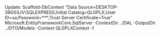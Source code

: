 Update: Scaffold-DbContext "Data Source=DESKTOP-39G03JV\SQLEXPRESS;Initial Catalog=QLGPLX;User ID=sa;Password=***;Trust Server Certificate=True" Microsoft.EntityFrameworkCore.SqlServer -ContextDir ../DAL -OutputDir ../DTO/Models -Context QLGPLXContext -f
